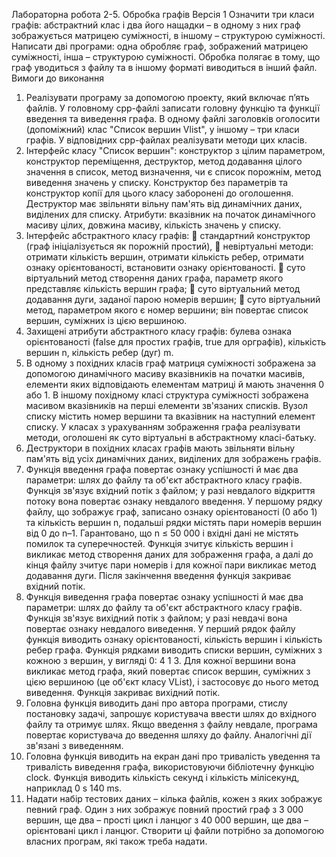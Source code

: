 Лабораторна робота 2-5. Обробка графів
Версія 1
Означити три класи графів: абстрактний клас і два його нащадки – в одному з них граф зображується матрицею суміжності, в іншому – структурою суміжності. Написати дві програми: одна обробляє граф, зображений матрицею суміжності, інша – структурою суміжності. Обробка полягає в тому, що граф уводиться з файлу та в іншому форматі виводиться в інший файл. 
Вимоги до виконання 
1.	Реалізувати програму за допомогою проекту, який включає п’ять файлів. У головному cpp-файлі записати головну функцію та функції введення та виведення графа. В одному файлі заголовків оголосити (допоміжний) клас "Список вершин Vlist", у іншому – три класи графів. У відповідних cpp-файлах реалізувати методи цих класів. 
2.	Інтерфейс класу "Список вершин": конструктор з цілим параметром, конструктор переміщення, деструктор, метод додавання цілого значення в список, метод визначення, чи є список порожнім, метод виведення значень у списку. Конструктор без параметрів та конструктор копії для цього класу заборонені до оголошення. Деструктор має звільняти вільну пам'ять від динамічних даних, виділених для списку. Атрибути: вказівник на початок динамічного масиву цілих, довжина масиву, кількість значень у списку. 
3.	Інтерфейс абстрактного класу графів: 
	стандартний конструктор (граф ініціалізується як порожній простий), 
	невіртуальні методи: отримати кількість вершин, отримати кількість ребер, отримати ознаку орієнтованості, встановити ознаку орієнтованості.
	суто віртуальний метод створення даних графа, параметр якого представляє кількість вершин графа; 
	суто віртуальний метод додавання дуги, заданої парою номерів вершин;
	суто віртуальний метод, параметром якого є номер вершини; він повертає список вершин, суміжних із цією вершиною. 
4.	Захищені атрибути абстрактного класу графів: булева ознака орієнтованості (false для простих графів, true для орграфів), кількість вершин n, кількість ребер (дуг) m. 
5.	В одному з похідних класів граф матриця суміжності зображена за допомогою динамічного масиву вказівників на початки масивів, елементи яких відповідають елементам матриці й мають значення 0 або 1. В іншому похідному класі структура суміжності зображена масивом вказівників на перші елементи зв'язаних списків. Вузол списку містить номер вершини та вказівник на наступний елемент списку. У класах з урахуванням зображення графа реалізувати методи, оголошені як суто віртуальні в абстрактному класі-батьку. 
6.	Деструктори в похідних класах графів мають звільняти вільну пам'ять від усіх динамічних даних, виділених для зображень графів. 
7.	Функція введення графа повертає ознаку успішності й має два параметри: шлях до файлу та об'єкт абстрактного класу графів. Функція зв'язує вхідний потік з файлом; у разі невдалого відкриття потоку вона повертає ознаку невдалого введення. У першому рядку файлу, що зображує граф, записано ознаку орієнтованості (0 або 1) та кількість вершин n, подальші рядки містять пари номерів вершин від 0 до n–1. Гарантовано, що n ≤ 50 000 і вхідні дані не містять помилок та суперечностей. Функція зчитує кількість вершин і викликає метод створення даних для зображення графа, а далі до кінця файлу зчитує пари номерів і для кожної пари викликає метод додавання дуги. Після закінчення введення функція закриває вхідний потік. 
8.	Функція виведення графа повертає ознаку успішності й має два параметри: шлях до файлу та об'єкт абстрактного класу графів. Функція зв'язує вихідний потік з файлом; у разі невдачі вона повертає ознаку невдалого виведення. У перший рядок файлу функція виводить ознаку орієнтованості, кількість вершин і кількість ребер графа. Функція рядками виводить списки вершин, суміжних з кожною з вершин, у вигляді 0: 4 1 3. Для кожної вершини вона викликає метод графа, який повертає список вершин, суміжних з цією вершиною (це об'єкт класу VList), і застосовує до нього метод виведення. Функція закриває вихідний потік. 
9.	Головна функція виводить дані про автора програми, стислу постановку задачі, запрошує користувача ввести шлях до вхідного файлу та отримує шлях. Якщо введення з файлу невдале, програма повертає користувача до введення шляху до файлу. Аналогічні дії зв'язані з виведенням. 
10.	Головна функція виводить на екран дані про тривалість уведення та тривалість виведення графа, використовуючи бібліотечну функцію clock. Функція виводить кількість секунд і кількість мілісекунд, наприклад 0 s 140 ms. 
11.	Надати набір тестових даних – кілька файлів, кожен з яких зображує певний граф. Один з них зображує повний простий граф з 3 000 вершин, ще два – прості цикл і ланцюг з 40 000 вершин, ще два – орієнтовані цикл і ланцюг. Створити ці файли потрібно за допомогою власних програм, які також треба надати. 
